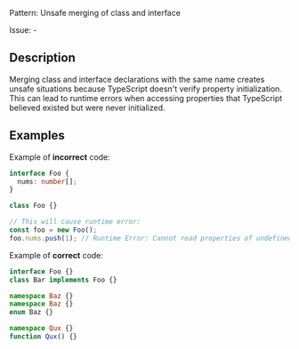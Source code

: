 Pattern: Unsafe merging of class and interface

Issue: -

## Description

Merging class and interface declarations with the same name creates unsafe situations because TypeScript doesn't verify property initialization. This can lead to runtime errors when accessing properties that TypeScript believed existed but were never initialized.

## Examples

Example of **incorrect** code:
```ts
interface Foo {
  nums: number[];
}

class Foo {}

// This will cause runtime error:
const foo = new Foo();
foo.nums.push(1); // Runtime Error: Cannot read properties of undefined
```

Example of **correct** code:
```ts
interface Foo {}
class Bar implements Foo {}

namespace Baz {}
namespace Baz {}
enum Baz {}

namespace Qux {}
function Qux() {}
```